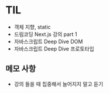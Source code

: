 # TIL

- 객체 지향, static
- 드림코딩 Next.js 강의 part 1
- 자바스크립트 Deep Dive DOM
- 자바스크립트 Deep Dive 프로토타입

## 메모 사항

- 강의 들을 때 집중해서 늘어지지 말고 듣기
